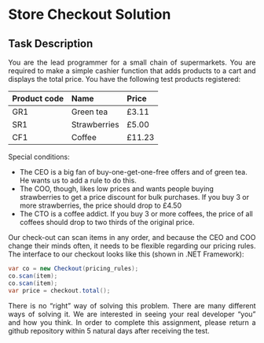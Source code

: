 # Store Checkout Solution

## Task Description

<p align="justify">
    You are the lead programmer for a small chain of supermarkets. You are required to make a
    simple cashier function that adds products to a cart and displays the total price.
    You have the following test products registered:
</p>

| Product code  | Name          | Price     |
|:--------------|:--------------|:----------|
| GR1           | Green tea     | £3.11     |
| SR1           | Strawberries  | £5.00     |
| CF1           | Coffee        | £11.23    |

Special conditions:

- The CEO is a big fan of buy-one-get-one-free offers and of green tea. He wants us to add a rule to do this.
- The COO, though, likes low prices and wants people buying strawberries to get a price discount for bulk purchases. If you buy 3 or more strawberries, the price should drop to £4.50
- The CTO is a coffee addict. If you buy 3 or more coffees, the price of all coffees should drop to two thirds of the original price.

<p align="justify">
    Our check-out can scan items in any order, and because the CEO and COO change   their minds often, it needs to be flexible regarding our pricing rules. The   interface to our checkout looks like this (shown in .NET Framework):
</p>

```csharp
var co = new Checkout(pricing_rules);
co.scan(item);
co.scan(item);
var price = checkout.total();
```

<p align="justify">
    There is no “right” way of solving this problem. There are many different ways  of solving it. We are interested in seeing your real developer “you” and how     you think. In order to complete this assignment, please return a github     repository within 5 natural days after receiving the test.
</p>
